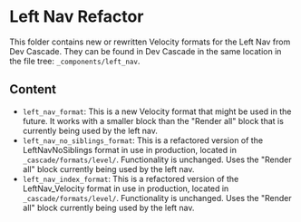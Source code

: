 # Left Nav Refactor

This folder contains new or rewritten Velocity formats for the Left Nav from Dev Cascade. They can be found in Dev Cascade in the same location in the file tree: `_components/left_nav`.

## Content

- `left_nav_format`: This is a new Velocity format that might be used in the future. It works with a smaller block than the "Render all" block that is currently being used by the left nav.
- `left_nav_no_siblings_format`: This is a refactored version of the LeftNavNoSiblings format in use in production, located in `_cascade/formats/level/`. Functionality is unchanged. Uses the "Render all" block currently being used by the left nav.
- `left_nav_index_format`: This is a refactored version of the LeftNav_Velocity format in use in production, located in `_cascade/formats/level/`. Functionality is unchanged. Uses the "Render all" block currently being used by the left nav.